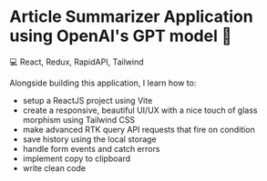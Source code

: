 # Article Summarizer Application using OpenAI's GPT model 🧠

💻 React, Redux, RapidAPI, Tailwind

Alongside building this application, I learn how to:
- setup a ReactJS project using Vite
- create a responsive, beautiful UI/UX with a nice touch of glass morphism using Tailwind CSS
- make advanced RTK query API requests that fire on condition
- save history using the local storage
- handle form events and catch errors
- implement copy to clipboard
- write clean code
